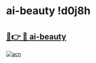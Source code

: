 # ai-beauty !d0j8h

# <h2><a href="https://kfynyg.esa.edu.pl?title=ai-beauty&ref=d0j8h">🔗👉 🔴 ai-beauty</a></h2>

[![acn](https://github.com/user-attachments/assets/0f9c940e-d8b0-45ae-aac7-cd30a18b3e1c)](https://kfynyg.esa.edu.pl?title=ai-beauty&ref=d0j8h)

